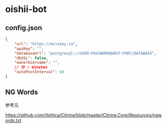 # oishii-bot

## config.json

```json
{
    "url": "https://misskey.io",
    "apiKey": "",
    "databaseUrl": "postgresql://USER:PASSWORD@HOST:PORT/DATABASE",
    "dbSSL": false,
    "ownerUsername": "",
    // 分 / minutes
    "autoPostInterval": 60
}
```

## NG Words

参考元

<https://github.com/Xeltica/Citrine/blob/master/Citrine.Core/Resources/ngwords.txt>
